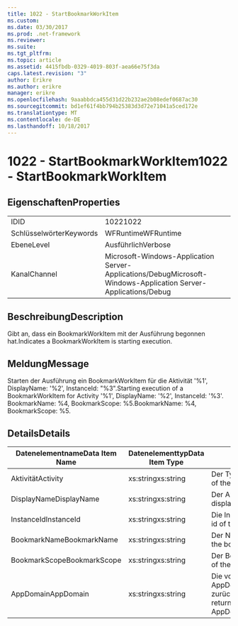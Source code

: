 ```yaml
---
title: 1022 - StartBookmarkWorkItem
ms.custom: 
ms.date: 03/30/2017
ms.prod: .net-framework
ms.reviewer: 
ms.suite: 
ms.tgt_pltfrm: 
ms.topic: article
ms.assetid: 4415fbdb-0329-4019-803f-aea66e75f3da
caps.latest.revision: "3"
author: Erikre
ms.author: erikre
manager: erikre
ms.openlocfilehash: 9aaabbdca455d31d22b232ae2b08edef0687ac30
ms.sourcegitcommit: bd1ef61f4bb794b25383d3d72e71041a5ced172e
ms.translationtype: MT
ms.contentlocale: de-DE
ms.lasthandoff: 10/18/2017
---
```

# <a name="1022---startbookmarkworkitem"></a><span data-ttu-id="0ccdc-102">1022 - StartBookmarkWorkItem</span><span class="sxs-lookup"><span data-stu-id="0ccdc-102">1022 - StartBookmarkWorkItem</span></span>
## <a name="properties"></a><span data-ttu-id="0ccdc-103">Eigenschaften</span><span class="sxs-lookup"><span data-stu-id="0ccdc-103">Properties</span></span>  
  
|||  
|-|-|  
|<span data-ttu-id="0ccdc-104">ID</span><span class="sxs-lookup"><span data-stu-id="0ccdc-104">ID</span></span>|<span data-ttu-id="0ccdc-105">1022</span><span class="sxs-lookup"><span data-stu-id="0ccdc-105">1022</span></span>|  
|<span data-ttu-id="0ccdc-106">Schlüsselwörter</span><span class="sxs-lookup"><span data-stu-id="0ccdc-106">Keywords</span></span>|<span data-ttu-id="0ccdc-107">WFRuntime</span><span class="sxs-lookup"><span data-stu-id="0ccdc-107">WFRuntime</span></span>|  
|<span data-ttu-id="0ccdc-108">Ebene</span><span class="sxs-lookup"><span data-stu-id="0ccdc-108">Level</span></span>|<span data-ttu-id="0ccdc-109">Ausführlich</span><span class="sxs-lookup"><span data-stu-id="0ccdc-109">Verbose</span></span>|  
|<span data-ttu-id="0ccdc-110">Kanal</span><span class="sxs-lookup"><span data-stu-id="0ccdc-110">Channel</span></span>|<span data-ttu-id="0ccdc-111">Microsoft-Windows-Application Server-Applications/Debug</span><span class="sxs-lookup"><span data-stu-id="0ccdc-111">Microsoft-Windows-Application Server-Applications/Debug</span></span>|  
  
## <a name="description"></a><span data-ttu-id="0ccdc-112">Beschreibung</span><span class="sxs-lookup"><span data-stu-id="0ccdc-112">Description</span></span>  
 <span data-ttu-id="0ccdc-113">Gibt an, dass ein BookmarkWorkItem mit der Ausführung begonnen hat.</span><span class="sxs-lookup"><span data-stu-id="0ccdc-113">Indicates a BookmarkWorkItem is starting execution.</span></span>  
  
## <a name="message"></a><span data-ttu-id="0ccdc-114">Meldung</span><span class="sxs-lookup"><span data-stu-id="0ccdc-114">Message</span></span>  
 <span data-ttu-id="0ccdc-115">Starten der Ausführung ein BookmarkWorkItem für die Aktivität '%1', DisplayName: '%2', InstanceId: "%3".</span><span class="sxs-lookup"><span data-stu-id="0ccdc-115">Starting execution of a BookmarkWorkItem for Activity '%1', DisplayName: '%2', InstanceId: '%3'.</span></span>  <span data-ttu-id="0ccdc-116">BookmarkName: %4, BookmarkScope: %5.</span><span class="sxs-lookup"><span data-stu-id="0ccdc-116">BookmarkName: %4, BookmarkScope: %5.</span></span>  
  
## <a name="details"></a><span data-ttu-id="0ccdc-117">Details</span><span class="sxs-lookup"><span data-stu-id="0ccdc-117">Details</span></span>  
  
|<span data-ttu-id="0ccdc-118">Datenelementname</span><span class="sxs-lookup"><span data-stu-id="0ccdc-118">Data Item Name</span></span>|<span data-ttu-id="0ccdc-119">Datenelementtyp</span><span class="sxs-lookup"><span data-stu-id="0ccdc-119">Data Item Type</span></span>|<span data-ttu-id="0ccdc-120">Beschreibung</span><span class="sxs-lookup"><span data-stu-id="0ccdc-120">Description</span></span>|  
|--------------------|--------------------|-----------------|  
|<span data-ttu-id="0ccdc-121">Aktivität</span><span class="sxs-lookup"><span data-stu-id="0ccdc-121">Activity</span></span>|<span data-ttu-id="0ccdc-122">xs:string</span><span class="sxs-lookup"><span data-stu-id="0ccdc-122">xs:string</span></span>|<span data-ttu-id="0ccdc-123">Der Typname der Aktivität.</span><span class="sxs-lookup"><span data-stu-id="0ccdc-123">The type name of the activity.</span></span>|  
|<span data-ttu-id="0ccdc-124">DisplayName</span><span class="sxs-lookup"><span data-stu-id="0ccdc-124">DisplayName</span></span>|<span data-ttu-id="0ccdc-125">xs:string</span><span class="sxs-lookup"><span data-stu-id="0ccdc-125">xs:string</span></span>|<span data-ttu-id="0ccdc-126">Der Anzeigename der Aktivität.</span><span class="sxs-lookup"><span data-stu-id="0ccdc-126">The display name of the activity.</span></span>|  
|<span data-ttu-id="0ccdc-127">InstanceId</span><span class="sxs-lookup"><span data-stu-id="0ccdc-127">InstanceId</span></span>|<span data-ttu-id="0ccdc-128">xs:string</span><span class="sxs-lookup"><span data-stu-id="0ccdc-128">xs:string</span></span>|<span data-ttu-id="0ccdc-129">Die Instanz-ID der Aktivität.</span><span class="sxs-lookup"><span data-stu-id="0ccdc-129">The instance id of the activity.</span></span>|  
|<span data-ttu-id="0ccdc-130">BookmarkName</span><span class="sxs-lookup"><span data-stu-id="0ccdc-130">BookmarkName</span></span>|<span data-ttu-id="0ccdc-131">xs:string</span><span class="sxs-lookup"><span data-stu-id="0ccdc-131">xs:string</span></span>|<span data-ttu-id="0ccdc-132">Der Name des Lesezeichens.</span><span class="sxs-lookup"><span data-stu-id="0ccdc-132">The name of the bookmark.</span></span>|  
|<span data-ttu-id="0ccdc-133">BookmarkScope</span><span class="sxs-lookup"><span data-stu-id="0ccdc-133">BookmarkScope</span></span>|<span data-ttu-id="0ccdc-134">xs:string</span><span class="sxs-lookup"><span data-stu-id="0ccdc-134">xs:string</span></span>|<span data-ttu-id="0ccdc-135">Der Bereich des Lesezeichens.</span><span class="sxs-lookup"><span data-stu-id="0ccdc-135">The scope of the bookmark.</span></span>|  
|<span data-ttu-id="0ccdc-136">AppDomain</span><span class="sxs-lookup"><span data-stu-id="0ccdc-136">AppDomain</span></span>|<span data-ttu-id="0ccdc-137">xs:string</span><span class="sxs-lookup"><span data-stu-id="0ccdc-137">xs:string</span></span>|<span data-ttu-id="0ccdc-138">Die von AppDomain.CurrentDomain.FriendlyName zurückgegebene Zeichenfolge.</span><span class="sxs-lookup"><span data-stu-id="0ccdc-138">The string returned by AppDomain.CurrentDomain.FriendlyName.</span></span>|
